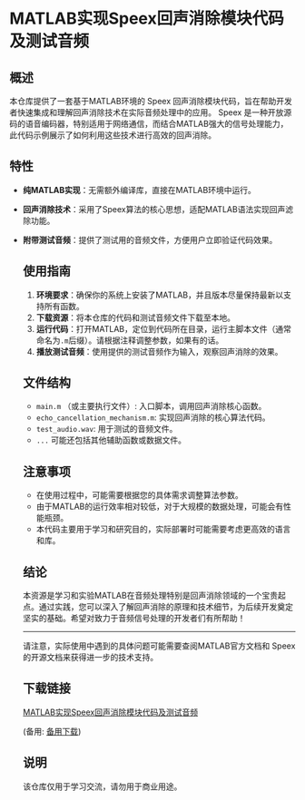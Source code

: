 # MATLAB实现Speex回声消除模块代码及测试音频

## 概述
本仓库提供了一套基于MATLAB环境的 Speex 回声消除模块代码，旨在帮助开发者快速集成和理解回声消除技术在实际音频处理中的应用。 Speex 是一种开放源码的语音编码器，特别适用于网络通信，而结合MATLAB强大的信号处理能力，此代码示例展示了如何利用这些技术进行高效的回声消除。

## 特性
- **纯MATLAB实现**：无需额外编译库，直接在MATLAB环境中运行。
- **回声消除技术**：采用了Speex算法的核心思想，适配MATLAB语法实现回声滤除功能。
- **附带测试音频**：提供了测试用的音频文件，方便用户立即验证代码效果。

  ## 使用指南
  1. **环境要求**：确保你的系统上安装了MATLAB，并且版本尽量保持最新以支持所有函数。
  2. **下载资源**：将本仓库的代码和测试音频文件下载至本地。
  3. **运行代码**：打开MATLAB，定位到代码所在目录，运行主脚本文件（通常命名为`.m`后缀）。请根据注释调整参数，如果有的话。
  4. **播放测试音频**：使用提供的测试音频作为输入，观察回声消除的效果。

  ## 文件结构
  - `main.m` （或主要执行文件）: 入口脚本，调用回声消除核心函数。
  - `echo_cancellation_mechanism.m`: 实现回声消除的核心算法代码。
  - `test_audio.wav`: 用于测试的音频文件。
  - `...` 可能还包括其他辅助函数或数据文件。

  ## 注意事项
  - 在使用过程中，可能需要根据您的具体需求调整算法参数。
  - 由于MATLAB的运行效率相对较低，对于大规模的数据处理，可能会有性能瓶颈。
  - 本代码主要用于学习和研究目的，实际部署时可能需要考虑更高效的语言和库。

  ## 结论
  本资源是学习和实验MATLAB在音频处理特别是回声消除领域的一个宝贵起点。通过实践，您可以深入了解回声消除的原理和技术细节，为后续开发奠定坚实的基础。希望对致力于音频信号处理的开发者们有所帮助！

  ---

  请注意，实际使用中遇到的具体问题可能需要查阅MATLAB官方文档和 Speex 的开源文档来获得进一步的技术支持。

  ## 下载链接
  [MATLAB实现Speex回声消除模块代码及测试音频](https://pan.quark.cn/s/0c54e1980150) 

  (备用: [备用下载](https://pan.baidu.com/s/1u-csLOXIudxL20YJNdgtug?pwd=wawq))

  ## 说明

  该仓库仅用于学习交流，请勿用于商业用途。

